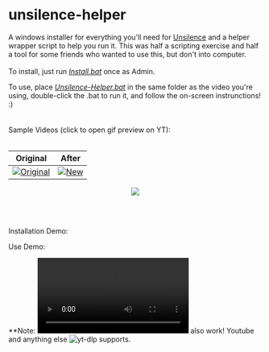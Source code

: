 
# unsilence-helper
A windows installer for everything you'll need for <a href="https://github.com/lagmoellertim/unsilence"> Unsilence</a> and a helper wrapper script to help you run it. This was half a scripting exercise and half a tool for some friends who wanted to use this, but don't into computer.
<br>
<br>
To install, just run <a href="https://github.com/edeloya/unsilence-helper/releases/latest/download/Installer.bat">_Install.bat_</a> once as Admin.

To use, place <a href="https://github.com/edeloya/unsilence-helper/releases/latest/download/Unsilence-Helper.bat">_Unsilence-Helper.bat_</a> in the same folder as the video you're using, double-click the .bat to run it, and follow the on-screen instrunctions! :)
<br>
<br>
<br>
Sample Videos (click to open gif preview on YT):
<br>
<br>

|Original|After|
|---|---|
|[![Original][Original_gif]][Original_vid]|[![New][new_gif]][new_vid]|

<p align="center">
  <p align="center">
  <img src="https://user-images.githubusercontent.com/54195989/117718727-129c8d00-b1a2-11eb-9a76-384d8b020f21.png">
</p>

[Original_gif]: https://user-images.githubusercontent.com/54195989/117728468-213d7100-b1af-11eb-83c4-bd0c10e72843.gif
[Original_vid]: https://youtu.be/Qv6s877vG1s

[new_gif]: https://user-images.githubusercontent.com/54195989/117728500-2a2e4280-b1af-11eb-868c-4a01935e73f7.gif
[new_vid]: https://youtu.be/_zW2hLidZM4

<br>
<br>

Installation Demo:


Use Demo:




**Note: ![Links](https://user-images.githubusercontent.com/54195989/117737888-6ae28780-b1c0-11eb-8db8-95c0e22e7c03.mp4) also work! Youtube and anything else ![yt-dlp](https://github.com/yt-dlp/yt-dlp) supports.
